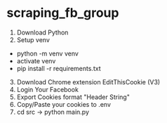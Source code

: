 # scraping_fb_group

1. Download Python
2. Setup venv
- python -m venv venv
- activate venv
- pip install -r requirements.txt
3. Download Chrome extension EditThisCookie (V3)
4. Login Your Facebook
5. Export Cookies format "Header String"
6. Copy/Paste your cookies to .env
7. cd src -> python main.py